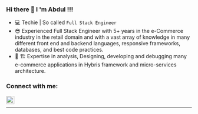 ### Hi there 👋 I 'm Abdul !!!

- 💻 Techie | So called `Full Stack Engineer`
- 😎 Experienced Full Stack Engineer with 5+ years in the e-Commerce industry in the retail domain and with a vast array of knowledge in many different front end and backend languages, responsive frameworks, databases, and best code practices.
- 👤 🏗 Expertise in analysis, Designing, developing and debugging many e-commerce applications in Hybris framework and micro-services architecture.


### Connect with me:

[<img align="left" alt="abdulrahmansheikh | LinkedIn" width="22px" src="https://cdn.jsdelivr.net/npm/simple-icons@v3/icons/linkedin.svg" />][linkedin]

<br />

---

[linkedin]: https://www.linkedin.com/in/abdul-rahman-sheikh-mohamed-basheer-90369776/
